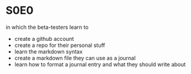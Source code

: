 S0E0
====

in which the beta-testers learn to

- create a github account
- create a repo for their personal stuff
- learn the markdown syntax
- create a markdown file they can use as a journal
- learn how to format a journal entry and what they should write about
